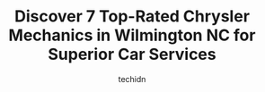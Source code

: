 ---
layout: ampstory
image: https://images.unsplash.com/photo-1631526090968-6979b72f2ce2?ixlib=rb-4.0.3&ixid=MnwxMjA3fDB8MHxwaG90by1wYWdlfHx8fGVufDB8fHx8&auto=format&fit=crop&w=640&h=853&q=80
author: techidn
featured: false
description: Entrust your vehicle to the 7 best Chrysler Mechanic in Wilmington NC, USA and experience the difference they can make. With their extensive knowledge, state-of-the-art facilities, and commi
title: Discover 7 Top-Rated Chrysler Mechanics in Wilmington NC for Superior Car Services
cover:
   title: Discover 7 Top-Rated Chrysler Mechanics in Wilmington NC for Superior Car Services
   subtitle: Rickpate
   background: https://images.unsplash.com/photo-1631526090968-6979b72f2ce2?ixlib=rb-4.0.3&ixid=MnwxMjA3fDB8MHxwaG90by1wYWdlfHx8fGVufDB8fHx8&auto=format&fit=crop&w=640&h=853&q=80

pages: 
 - layout: thirds
   top: <h1>#1 Rackleys Performance & Auto</h1>
   bottom: "<p>Rackleys just got a new customer! I had a flat tire and limped it there. They took me in, and Justin found the culprit! I took it to 2 other shops in the last 2 weeks and</p>"
   background: https://www.knot35.com/toplist/wp-content/uploads/2023/06/best-chrysler-mechanic-1-in-wilmington-nc-1685836863.jpeg
   backgroundblur: true
 - layout: thirds
   top: <h1>#2 Kennedy Automotive Services Inc</h1>
   bottom: "<p>3715 Carolina Beach Rd, Wilmington, NC 28412, United States</p>"
   background: https://www.knot35.com/toplist/wp-content/uploads/2023/06/best-chrysler-mechanic-2-in-wilmington-nc-1685836864.png
   cta:
      link: https://www.knot35.com/toplist/discover-7-top-rated-chrysler-mechanics-in-wilmington-nc-for-superior-car-services/
      text: Discover 7 Top-Rated Chrysler Mechanics in Wilmington NC for Superior Car Services
 - layout: thirds
   top: <h1>#3 Low Range 4x4</h1>
   bottom: "<p>1002 College Rd, Wilmington, NC 28403, United States</p>"
   background: https://www.knot35.com/toplist/wp-content/uploads/2023/06/best-chrysler-mechanic-3-in-wilmington-nc-1685836864.jpeg
   cta:
      link: https://www.knot35.com/toplist/discover-7-top-rated-chrysler-mechanics-in-wilmington-nc-for-superior-car-services/
      text: Discover 7 Top-Rated Chrysler Mechanics in Wilmington NC for Superior Car Services
 - layout: thirds
   top: <h1>#4 Atlantic Car Care</h1>
   bottom: "<p>21 New Bern St, Wilmington, NC 28403, United States</p>"
   background: https://images.unsplash.com/photo-1564951434112-64d74cc2a2d7?ixlib=rb-4.0.3&ixid=MnwxMjA3fDB8MHxwaG90by1wYWdlfHx8fGVufDB8fHx8&auto=format&fit=crop&w=640&h=853&q=80
   cta:
      link: https://www.knot35.com/toplist/discover-7-top-rated-chrysler-mechanics-in-wilmington-nc-for-superior-car-services/
      text: Discover 7 Top-Rated Chrysler Mechanics in Wilmington NC for Superior Car Services
 - layout: thirds
   top: <h1>#5 Averys Automotive</h1>
   bottom: "<p>1801 Oleander Dr, Wilmington, NC 28403, United States</p>"
   background: https://images.unsplash.com/photo-1614648718611-0635f29016cb?ixlib=rb-4.0.3&ixid=MnwxMjA3fDB8MHxwaG90by1wYWdlfHx8fGVufDB8fHx8&auto=format&fit=crop&w=640&h=853&q=80
   cta:
      link: https://www.knot35.com/toplist/discover-7-top-rated-chrysler-mechanics-in-wilmington-nc-for-superior-car-services/
      text: Discover 7 Top-Rated Chrysler Mechanics in Wilmington NC for Superior Car Services
 - layout: thirds
   top: <h1>#6 Lees Auto</h1>
   bottom: "<p>404 Bordeaux Ave, Wilmington, NC 28401, United States</p>"
   background: https://images.unsplash.com/photo-1618005182384-a83a8bd57fbe?ixlib=rb-4.0.3&ixid=MnwxMjA3fDB8MHxwaG90by1wYWdlfHx8fGVufDB8fHx8&auto=format&fit=crop&w=640&h=853&q=80
   cta:
      link: https://www.knot35.com/toplist/discover-7-top-rated-chrysler-mechanics-in-wilmington-nc-for-superior-car-services/
      text: Discover 7 Top-Rated Chrysler Mechanics in Wilmington NC for Superior Car Services
 - layout: thirds
   top: <h1>#7 2 Techs Garage</h1>
   bottom: "<p>301 N Green Meadows Dr a3, Wilmington, NC 28405, United States</p>"
   background: https://images.unsplash.com/photo-1533735380053-eb8d0759b24a?ixlib=rb-4.0.3&ixid=MnwxMjA3fDB8MHxwaG90by1wYWdlfHx8fGVufDB8fHx8&auto=format&fit=crop&w=640&h=853&q=80
   cta:
      link: https://www.knot35.com/toplist/discover-7-top-rated-chrysler-mechanics-in-wilmington-nc-for-superior-car-services/
      text: Discover 7 Top-Rated Chrysler Mechanics in Wilmington NC for Superior Car Services
 - layout: thirds
   middle: Continue reading...
   background: https://images.unsplash.com/photo-1595364397663-fca4f075d796?ixlib=rb-4.0.3&ixid=MnwxMjA3fDB8MHxwaG90by1wYWdlfHx8fGVufDB8fHx8&auto=format&fit=crop&w=640&h=853&q=80
   cta:
      link: https://www.knot35.com/toplist/discover-7-top-rated-chrysler-mechanics-in-wilmington-nc-for-superior-car-services/
      text: Discover 7 Top-Rated Chrysler Mechanics in Wilmington NC for Superior Car Services
      
---